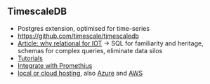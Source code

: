 ## TimescaleDB

* Postgres extension, optimised for time-series
* https://github.com/timescale/timescaledb
* [Article: why relational for IOT](https://blog.timescale.com/use-relational-database-instead-of-nosql-for-iot-application/) -> SQL for familiarity and heritage, schemas for complex queries, eliminate data silos
* [Tutorials](https://docs.timescale.com/v1.2/tutorials)
* [Integrate with Promethius](https://docs.timescale.com/v1.2/tutorials/prometheus-adapter)
* [local or cloud hosting](https://www.timescale.com/pricing), also [Azure](https://blog.timescale.com/timescale-microsoft-azure-team-up-to-power-iot-and-time-series-workloads/) and [AWS](https://blog.timescale.com/tutorial-installing-timescaledb-on-aws-c8602b767a98/)